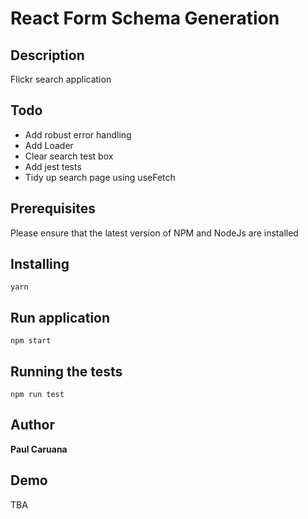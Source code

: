 # React Form Schema Generation

## Description

Flickr search application
 
## Todo

- Add robust error handling
- Add Loader
- Clear search test box
- Add jest tests
- Tidy up search page using useFetch
 
## Prerequisites

Please ensure that the latest version of NPM and NodeJs are installed 

## Installing

```
yarn 
```

## Run application

```
npm start
```

## Running the tests
```
npm run test
```

## Author

**Paul Caruana** 

## Demo
TBA